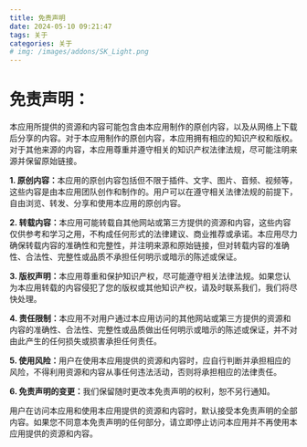 ```yaml
---
title: 免责声明
date: 2024-05-10 09:21:47
tags: 关于
categories: 关于
# img: /images/addons/SK_Light.png
---
```

# 免责声明：

本应用所提供的资源和内容可能包含由本应用制作的原创内容，以及从网络上下载后分享的内容。对于本应用制作的原创内容，本应用拥有相应的知识产权和版权。对于其他来源的内容，本应用尊重并遵守相关的知识产权法律法规，尽可能注明来源并保留原始链接。

<b>1. 原创内容：</b>本应用的原创内容包括但不限于插件、文字、图片、音频、视频等，这些内容是由本应用团队创作和制作的。用户可以在遵守相关法律法规的前提下，自由浏览、转发、分享和使用本应用的原创内容。

<b>2. 转载内容：</b>本应用可能转载自其他网站或第三方提供的资源和内容，这些内容仅供参考和学习之用，不构成任何形式的法律建议、商业推荐或承诺。本应用尽力确保转载内容的准确性和完整性，并注明来源和原始链接，但对转载内容的准确性、合法性、完整性或品质不承担任何明示或暗示的陈述或保证。

<b>3. 版权声明：</b>本应用尊重和保护知识产权，尽可能遵守相关法律法规。如果您认为本应用转载的内容侵犯了您的版权或其他知识产权，请及时联系我们，我们将尽快处理。

<b>4. 责任限制：</b>本应用不对用户通过本应用访问的其他网站或第三方提供的资源和内容的准确性、合法性、完整性或品质做出任何明示或暗示的陈述或保证，并不对由此产生的任何损失或损害承担任何责任。

<b>5. 使用风险：</b>用户在使用本应用提供的资源和内容时，应自行判断并承担相应的风险，不得利用资源和内容从事任何违法活动，否则将承担相应的法律责任。

<b>6. 免责声明的变更：</b>我们保留随时更改本免责声明的权利，恕不另行通知。

用户在访问本应用和使用本应用提供的资源和内容时，默认接受本免责声明的全部内容。如果您不同意本免责声明的任何部分，请立即停止访问本应用并不再使用本应用提供的资源和内容。